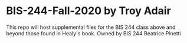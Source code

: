 # BIS-244-Fall-2020 by Troy Adair
This repo will host supplemental files for the BIS 244 class above and beyond those found in Healy's book.
Owned by BIS 244 Beatrice Pinetti
